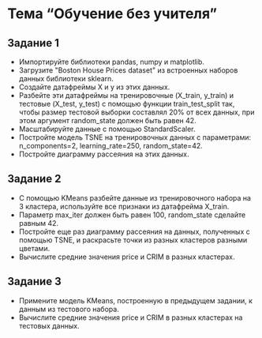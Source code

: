 # Тема “Обучение без учителя”

## Задание 1

- Импортируйте библиотеки pandas, numpy и matplotlib.
- Загрузите "Boston House Prices dataset" из встроенных наборов данных библиотеки sklearn.
- Создайте датафреймы X и y из этих данных.
- Разбейте эти датафреймы на тренировочные (X_train, y_train) и тестовые (X_test, y_test) с помощью функции train_test_split так, чтобы размер тестовой выборки составлял 20% от всех данных, при этом аргумент random_state должен быть равен 42.
- Масштабируйте данные с помощью StandardScaler.
- Постройте модель TSNE на тренировочных данных с параметрами: n_components=2, learning_rate=250, random_state=42.
- Постройте диаграмму рассеяния на этих данных.

## Задание 2

- С помощью KMeans разбейте данные из тренировочного набора на 3 кластера, используйте все признаки из датафрейма X_train.
- Параметр max_iter должен быть равен 100, random_state сделайте равным 42.
- Постройте еще раз диаграмму рассеяния на данных, полученных с помощью TSNE, и раскрасьте точки из разных кластеров разными цветами.
- Вычислите средние значения price и CRIM в разных кластерах.

## Задание 3

- Примените модель KMeans, построенную в предыдущем задании, к данным из тестового набора.
- Вычислите средние значения price и CRIM в разных кластерах на тестовых данных.

